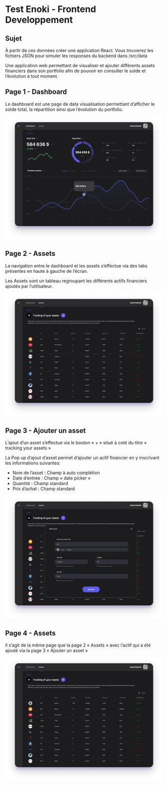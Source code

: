 # Test Enoki - Frontend Developpement

## Sujet

À partir de ces données créer une application React. 
Vous trouverez les fichiers JSON pour simuler les responses du backend dans /src/data

Une application web permettant de visualiser et ajouter différents assets financiers dans son portfolio afin de pouvoir en consulter le solde et l’évolution à tout moment.



## Page 1 - Dashboard

Le dashboard est une page de data visualisation permettant d’afficher le solde total, la répartition ainsi que l’évolution du portfolio.

![Page 1 - Dashboard](public/page-1-dashboard.png)

## Page 2 - Assets

La navigation entre le dashboard  et les assets s’effectue via des tabs présentes en haute à gauche de l’écran.

Les Assets sont un tableau regroupant les différents actifs financiers ajoutés par l’utilisateur.

![Page 2 - Assets](public/page-2-assets.png)

## Page 3 - Ajouter un asset

L’ajout d’un asset s’effectue via le bouton « + » situé à coté du titre « tracking your assets »

La Pop up d’ajout d’asset permet d’ajouter un actif financier en y inscrivant les informations suivantes:

- Nom de l’asset : Champ à auto complétion
- Date d’entrée : Champ « date picker »
- Quantité : Champ standard
- Prix d’achat :  Champ standard

![Page 3 - Ajouter un asset](public/page-3-ajouter-un-asset.png)

## Page 4 - Assets

Il s’agit de la même page que la page 2 « Assets » avec l’actif qui a été ajouté via la page 3 « Ajouter un asset »

![Page 4 - Assets](public/page-4-avec-nouveau-asset.png)
